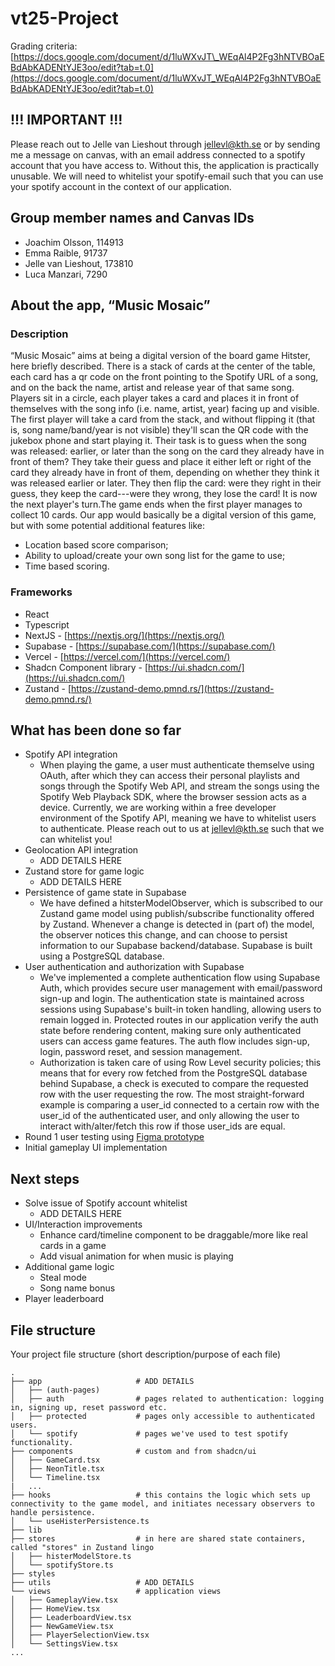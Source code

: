 # vt25-Project
Grading criteria: [https://docs.google.com/document/d/1luWXvJT\_WEqAl4P2Fg3hNTVBOaEBdAbKADENtYJE3oo/edit?tab=t.0](https://docs.google.com/document/d/1luWXvJT_WEqAl4P2Fg3hNTVBOaEBdAbKADENtYJE3oo/edit?tab=t.0)

## !!! IMPORTANT !!!
Please reach out to Jelle van Lieshout through jellevl@kth.se or by sending me a message on canvas, with an email address connected to a spotify account that you have access to. Without this, the application is practically unusable. We will need to whitelist your spotify-email such that you can use your spotify account in the context of our application. 

## Group member names and Canvas IDs
* Joachim Olsson, 114913
* Emma Raible, 91737
* Jelle van Lieshout, 173810
* Luca Manzari, 7290
  
## About the app, “Music Mosaic”
### Description
“Music Mosaic” aims at being a digital version of the board game Hitster, here briefly described.
There is a stack of cards at the center of the table, each card has a qr code on the front pointing to the Spotify URL of a song, and on the back the name, artist and release year of that same song.
Players sit in a circle, each player takes a card and places it in front of themselves with the song info (i.e. name, artist, year) facing up and visible.
The first player will take a card from the stack, and without flipping it (that is, song name/band/year is not visible) they'll scan the QR code with the jukebox phone and start playing it.
Their task is to guess when the song was released: earlier, or later than the song on the card they already have in front of them? They take their guess and place it either left or right of the card they already have in front of them, depending on whether they think it was released earlier or later. They then flip the card: were they right in their guess, they keep the card---were they wrong, they lose the card! It is now the next player's turn.The game ends when the first player manages to collect 10 cards.
Our app would basically be a digital version of this game, but with some potential additional features like:
* Location based score comparison;
* Ability to upload/create your own song list for the game to use;
* Time based scoring.

### Frameworks
* React
* Typescript
* NextJS \- [https://nextjs.org/](https://nextjs.org/)
* Supabase \- [https://supabase.com/](https://supabase.com/)
* Vercel \- [https://vercel.com/](https://vercel.com/)
* Shadcn Component library \- [https://ui.shadcn.com/](https://ui.shadcn.com/)
* Zustand \- [https://zustand-demo.pmnd.rs/](https://zustand-demo.pmnd.rs/)
    
## What has been done so far
* Spotify API integration
  * When playing the game, a user must authenticate themselve using OAuth, after which they can access their personal playlists and songs through the Spotify Web API, and stream the songs using the Spotify Web Playback SDK, where the browser session acts as a device. Currently, we are working within a free developer environment of the Spotify API, meaning we have to whitelist users to authenticate. Please reach out to us at jellevl@kth.se such that we can whitelist you! 
* Geolocation API integration
  * ADD DETAILS HERE
* Zustand store for game logic
  * ADD DETAILS HERE
* Persistence of game state in Supabase
  * We have defined a hitsterModelObserver, which is subscribed to our Zustand game model using publish/subscribe functionality offered by Zustand. Whenever a change is detected in (part of) the model, the observer notices this change, and can choose to persist information to our Supabase backend/database. Supabase is built using a PostgreSQL database. 
* User authentication and authorization with Supabase
  * We've implemented a complete authentication flow using Supabase Auth, which provides secure user management with email/password sign-up and login. The authentication state is maintained across sessions using Supabase's built-in token handling, allowing users to remain logged in. Protected routes in our application verify the auth state before rendering content, making sure only authenticated users can access game features. The auth flow includes sign-up, login, password reset, and session management.
  * Authorization is taken care of using Row Level security policies; this means that for every row fetched from the PostgreSQL database behind Supabase, a check is executed to compare the requested row with the user requesting the row. The most straight-forward example is comparing a user_id connected to a certain row with the user_id of the authenticated user, and only allowing the user to interact with/alter/fetch this row if those user_ids are equal. 
* Round 1 user testing using [Figma prototype](https://www.figma.com/design/6l1eyXHB5kgG2A1sHp9EhZ/iprog-musicmosaic?node-id=10-21&t=NT6HPIzAVA24s9Ei-1)
* Initial gameplay UI implementation

## Next steps
* Solve issue of Spotify account whitelist
  * ADD DETAILS HERE
* UI/Interaction improvements
  * Enhance card/timeline component to be draggable/more like real cards in a game
  * Add visual animation for when music is playing
* Additional game logic
  * Steal mode
  * Song name bonus
* Player leaderboard 

## File structure
Your project file structure (short description/purpose of each file)
```
.
├── app                     # ADD DETAILS
│   ├── (auth-pages)
│   ├── auth                # pages related to authentication: logging in, signing up, reset password etc. 
│   ├── protected           # pages only accessible to authenticated users. 
│   └── spotify             # pages we've used to test spotify functionality. 
├── components              # custom and from shadcn/ui
│   ├── GameCard.tsx
│   ├── NeonTitle.tsx
│   └── Timeline.tsx
|   ... 
├── hooks                   # this contains the logic which sets up connectivity to the game model, and initiates necessary observers to handle persistence.
│   └── useHisterPersistence.ts  
├── lib
├── stores                  # in here are shared state containers, called "stores" in Zustand lingo
│   ├── histerModelStore.ts
│   └── spotifyStore.ts  
├── styles
├── utils                   # ADD DETAILS    
└── views                   # application views
│   ├── GameplayView.tsx
│   ├── HomeView.tsx
│   ├── LeaderboardView.tsx
│   ├── NewGameView.tsx
│   ├── PlayerSelectionView.tsx
│   └── SettingsView.tsx                
...
```
